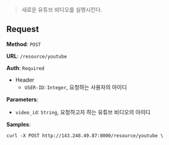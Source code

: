> 새로운 유튜브 비디오를 실행시킨다. 

## Request

**Method**: `POST`

**URL**: `/resource/youtube`

**Auth**: `Required`

* Header
  * `USER-ID`: `Integer`, 요청하는 사용자의 아이디

**Parameters**: 
  * `video_id`: `String`, 요청하고자 하는 유튜브 비디오의 아이디

**Samples**:
```
curl -X POST http://143.248.49.87:8000/resource/youtube \